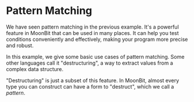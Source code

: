 # Pattern Matching

We have seen pattern matching in the previous example.
It's a powerful feature in MoonBit that can be used in many places. It can help you test conditions conveniently and effectively, making your program more precise and robust.

In this example, we give some basic use cases of pattern matching. Some other languages call it "destructuring", a way to extract values from a complex data structure. 

"Destructuring" is just a subset of this feature.
In MoonBit, almost every type you can construct can have a form to "destruct", which we call a *pattern*. 
